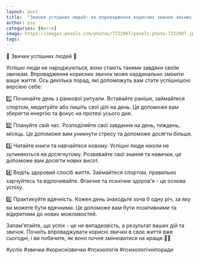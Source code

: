 ```yaml
---
layout: post
title:  "Звички успішних людей: як впровадження корисних звичок змінює життя."
author: psy
categories: [Життя]
image: https://images.pexels.com/photos/7222907/pexels-photo-7222907.jpeg?auto=compress&cs=tinysrgb&fit=crop&h=627&w=1200
tags: 
---
```


🌟 Звички успішних людей 🌟

Успішні люди не народжуються, вони стають такими завдяки своїм звичкам. Впровадження корисних звичок може кардинально змінити ваше життя. Ось декілька порад, які допоможуть вам стати успішнішою версією себе:

1️⃣ Починайте день з ранкової ритуали. Вставайте раніше, займайтеся спортом, медитуйте або пишіть свої цілі на день. Це допоможе вам зберегти енергію та фокус на протязі усього дня.

2️⃣ Плануйте свій час. Розподіляйте свої завдання на день, тиждень, місяць. Це допоможе вам уникнути стресу та допоможе досягти більше.

3️⃣ Читайте книги та навчайтеся новому. Успішні люди ніколи не зупиняються на досягнутому. Розвивайте свої знання та навички, це допоможе вам досягти нових висот.

4️⃣ Ведіть здоровий спосіб життя. Займайтеся спортом, правильно харчуйтесь та відпочивайте. Фізичне та психічне здоров'я - це основа успіху.

5️⃣ Практикуйте вдячність. Кожен день знаходьте хоча б одну річ, за яку ви можете бути вдячними. Це допоможе вам бути позитивними та відкритими до нових можливостей.

Запам'ятайте, що успіх - це не випадковість, а результат ваших дій та звичок. Почніть впроваджувати корисні звички в своє життя вже сьогодні, і ви побачите, як воно почне змінюватися на краще.🌈💪

#успіх #звички #кориснізвички #психологія #психологічніпоради


